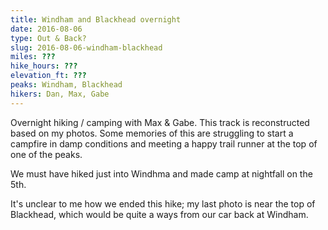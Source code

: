 ```yaml
---
title: Windham and Blackhead overnight
date: 2016-08-06
type: Out & Back?
slug: 2016-08-06-windham-blackhead
miles: ???
hike_hours: ???
elevation_ft: ???
peaks: Windham, Blackhead
hikers: Dan, Max, Gabe
---
```


Overnight hiking / camping with Max & Gabe. This track is reconstructed based on my photos. Some memories of this are struggling to start a campfire in damp conditions and meeting a happy trail runner at the top of one of the peaks.

We must have hiked just into Windhma and made camp at nightfall on the 5th.

It's unclear to me how we ended this hike; my last photo is near the top of Blackhead, which would be quite a ways from our car back at Windham.
